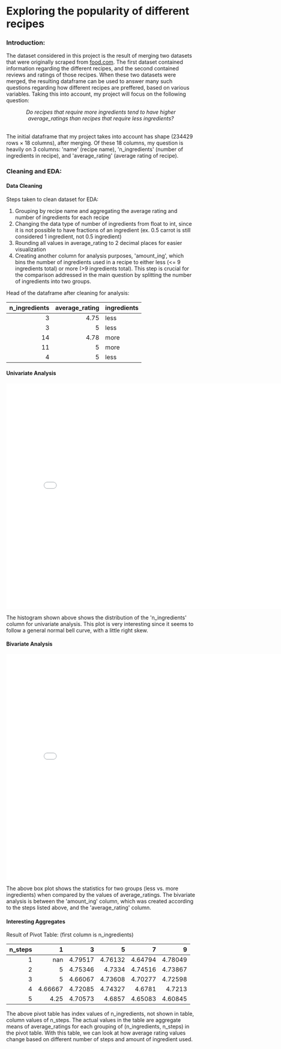 # Exploring the popularity of different recipes 

### Introduction:

The dataset considered in this project is the result of merging two datasets that were originally scraped from [food.com](https://www.food.com/). The first dataset contained information regarding the different recipes, and the second contained reviews and ratings of those recipes. When these two datasets were merged, the resulting dataframe can be used to answer many such questions regarding how different recipes are preffered, based on various variables. Taking this into account, my project will focus on the following question: <br>

<center> <i>Do recipes that require more ingredients tend to have higher average_ratings than recipes that require less ingredients?</i> </center><br>


The initial dataframe that my project takes into account has shape (234429 rows × 18 columns), after merging. Of these 18 columns, my question is heavily on 3 columns: 'name' (recipe name), 'n_ingredients' (number of ingredients in recipe), and 'average_rating' (average rating of recipe). 

### Cleaning and EDA:

#### Data Cleaning
Steps taken to clean dataset for EDA:<br>
1. Grouping by recipe name and aggregating the average rating and number of ingredients for each recipe
2. Changing the data type of number of ingredients from float to int, since it is not possible to have fractions of an ingredient (ex. 0.5 carrot is still considered 1 ingredient, not 0.5 ingredient)
3. Rounding all values in average_rating to 2 decimal places for easier visualization
4. Creating another column for analysis purposes, 'amount_ing', which bins the number of ingredients used in a recipe to either less (<= 9 ingredients total) or more (>9 ingredients total). This step is crucial for the comparison addressed in the main question by splitting the number of ingredients into two groups. 

Head of the dataframe after cleaning for analysis:

|   n_ingredients |   average_rating | ingredients   |
|----------------:|-----------------:|:--------------|
|               3 |             4.75 | less          |
|               3 |             5    | less          |
|              14 |             4.78 | more          |
|              11 |             5    | more          |
|               4 |             5    | less          |


#### Univariate Analysis
<iframe src="assets/ua2.html" width=800 height=600 frameBorder=0></iframe>

The histogram shown above shows the distribution of the 'n_ingredients' column for univariate analysis. This plot is very interesting since it seems to follow a general normal bell curve, with a little right skew. 

#### Bivariate Analysis
<iframe src="assets/ba2.html" width=800 height=600 frameBorder=0></iframe>

The above box plot shows the statistics for two groups (less vs. more ingredients) when compared by the values of average_ratings. The bivariate analysis is between the 'amount_ing' column, which was created according to the steps listed above, and the 'average_rating' column. 


#### Interesting Aggregates

Result of Pivot Table: (first column is n_ingredients)

|   n_steps |         1 |       3 |       5 |       7 |       9 |
|----------:|----------:|--------:|--------:|--------:|--------:|
|         1 | nan       | 4.79517 | 4.76132 | 4.64794 | 4.78049 |
|         2 |   5       | 4.75346 | 4.7334  | 4.74516 | 4.73867 |
|         3 |   5       | 4.66067 | 4.73608 | 4.70277 | 4.72598 |
|         4 |   4.66667 | 4.72085 | 4.74327 | 4.6781  | 4.7213  |
|         5 |   4.25    | 4.70573 | 4.6857  | 4.65083 | 4.60845 |


The above pivot table has index values of n_ingredients, not shown in table, column values of n_steps. The actual values in the table are aggregate means of average_ratings for each grouping of (n_ingredients, n_steps) in the pivot table. With this table, we can look at how average rating values change based on different number of steps and amount of ingredient used. 
